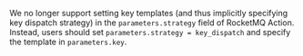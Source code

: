 We no longer support setting key templates (and thus implicitly specifying key dispatch strategy) in the `parameters.strategy` field of RocketMQ Action.  Instead, users should set `parameters.strategy = key_dispatch` and specify the template in `parameters.key`.

